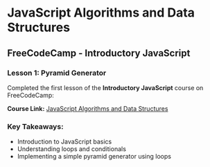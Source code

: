 # JavaScript Algorithms and Data Structures

## FreeCodeCamp - Introductory JavaScript

### Lesson 1: Pyramid Generator

Completed the first lesson of the **Introductory JavaScript** course on FreeCodeCamp:

**Course Link:** [JavaScript Algorithms and Data Structures](https://www.freecodecamp.org/learn/javascript-algorithms-and-data-structures-v8/#learn-introductory-javascript-by-building-a-pyramid-generator)

### Key Takeaways:
- Introduction to JavaScript basics
- Understanding loops and conditionals
- Implementing a simple pyramid generator using loops
